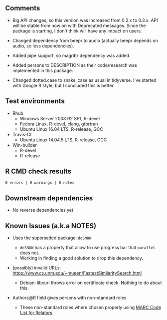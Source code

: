 ## Comments

* Big API changes, so this version was increased from 0.2.x to 0.3.x. API will be stable from now
on with Deprecated messages. Since the package is starting, I don't think will have any impact on
users.

* Changed dependency from beepr to audio (actually beepr depends on audio, so less dependencies).
* Added pipe support, so magrittr dependency was added.
* Added persons to DESCRIPTION as their code/research was implemented in this package.
* Changed dotted.case to snake_case as usual in tidyverse. I've started with Google R style, but I
concluded this is better. 

## Test environments
* Rhub
  * Windows Server 2008 R2 SP1, R-devel
  * Fedora Linux, R-devel, clang, gfortran
  * Ubuntu Linux 16.04 LTS, R-release, GCC
* Travis-CI
  * Ubuntu Linux 14.04.5 LTS, R-release, GCC
* Win-builder
  * R-devel
  * R-release

## R CMD check results

`0 errors | 0 warnings | 0 notes`

## Downstream dependencies

* No reverse dependencies yet

## Known Issues (a.k.a NOTES)

* Uses the superseded package: `doSNOW`
  * `doSNOW` has a property that allow to use progress bar that `parallel` does not.
  * Working in finding a good solution to drop this dependency.
  
* (possibly) invalid URLs: https://www.cs.unm.edu/~mueen/FastestSimilaritySearch.html
  * Debian: libcurl throws error on certificate check. Nothing to do about this.

* Authors@R field gives persons with non-standard roles
  * These non-standard roles where chosen properly using [MARC Code List for Relators](https://www.loc.gov/marc/relators/relaterm.html)
